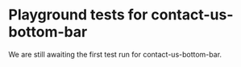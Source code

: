 # Playground tests for contact-us-bottom-bar
We are still awaiting the first test run for contact-us-bottom-bar.
